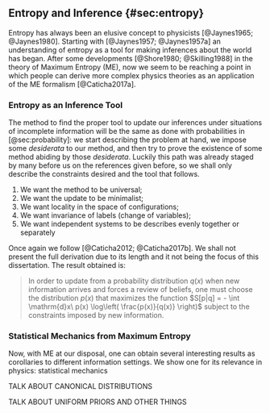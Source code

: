 
## Entropy and Inference {#sec:entropy}

Entropy has always been an elusive concept to physicists [@Jaynes1965; @Jaynes1980]. Starting with [@Jaynes1957; @Jaynes1957a] an understanding of entropy as a tool for making inferences about the world has began. After some developments [@Shore1980; @Skilling1988] in the theory of Maximum Entropy (ME), now we seem to be reaching a point in which people can derive more complex physics theories as an application of the ME formalism [@Caticha2017a].

### Entropy as an Inference Tool

The method to find the proper tool to update our inferences under situations of incomplete information will be the same as done with probabilities in [@sec:probability]: we start describing the problem at hand, we impose some _desiderata_ to our method, and then try to prove the existence of some method abiding by those _desiderata_. Luckily this path was already staged by many before us on the references given before, so we shall only describe the constraints desired and the tool that follows.

1. We want the method to be universal;
2. We want the update to be minimalist;
3. We want locality in the space of configurations;
4. We want invariance of labels (change of variables);
5. We want independent systems to be describes evenly together or separately

Once again we follow [@Caticha2012; @Caticha2017b]. We shall not present the full derivation due to its length and it not being the focus of this dissertation. The result obtained is:

> In order to update from a probability distribution $q(x)$ when new information arrives and forces a review of beliefs, one must choose the distribution $p(x)$ that maximizes the function $S[p|q] = - \int \mathrm{d}x\ p(x) \log\left( \frac{p(x)}{q(x)} \right)$ subject to the constraints imposed by new information.

### Statistical Mechanics from Maximum Entropy

Now, with ME at our disposal, one can obtain several interesting results as corollaries to different information settings. We show one for its relevance in physics: statistical mechanics

TALK ABOUT CANONICAL DISTRIBUTIONS

TALK ABOUT UNIFORM PRIORS AND OTHER THINGS
